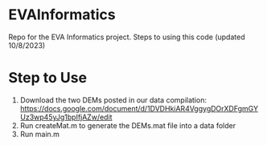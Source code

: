 # EVAInformatics
Repo for the EVA Informatics project. Steps to using this code (updated 10/8/2023)

# Step to Use
1. Download the two DEMs posted in our data compilation: https://docs.google.com/document/d/1DVDHkiAR4VggygDOrXDFgmGYUz3wp45yJg1bpIfjAZw/edit
2. Run createMat.m to generate the DEMs.mat file into a data folder
3. Run main.m

